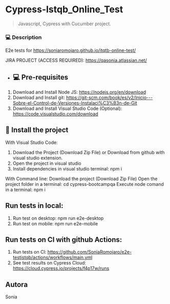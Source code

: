 # Cypress-Istqb_Online_Test


> Javascript, Cypress with Cucumber project.

### 💻 Description
E2e tests for https://soniaromojaro.github.io/itqtb-online-test/

JIRA PROJECT (ACCESS REQUIRED): https://qasonia.atlassian.net/
- ## 💻 Pre-requisites

1. Download and Install Node JS: https://nodejs.org/en/download
2. Download and Install git: https://git-scm.com/book/es/v2/Inicio---Sobre-el-Control-de-Versiones-Instalaci%C3%B3n-de-Git
3. Download and Install Visual Studio Code (Optional): https://code.visualstudio.com/download

## 🚀 Install the project
With Visual Studio Code:
1. Download the Project (Download Zip File) or Download from github with visual studio extension.
2. Open the project in visual studio
3. Install dependencies in visual studio terminal: npm i

With Command line:
Download the project (Download Zip File)
Open the project folder in a terminal: cd cypress-bootcampqa
Execute node comand in a terminal: npm i

## Run tests in local:
1. Run test on desktop: npm run e2e-desktop
2. Run test on mobile: npm run e2e-mobile


##  Run tests on CI with github Actions:
1. Run tests on CI: https://github.com/SoniaRomojaro/e2e-testistqb/actions/workflows/main.yml
2. See test results on Cypress Cloud: https://cloud.cypress.io/projects/f4p17w/runs


## Autora
Sonia